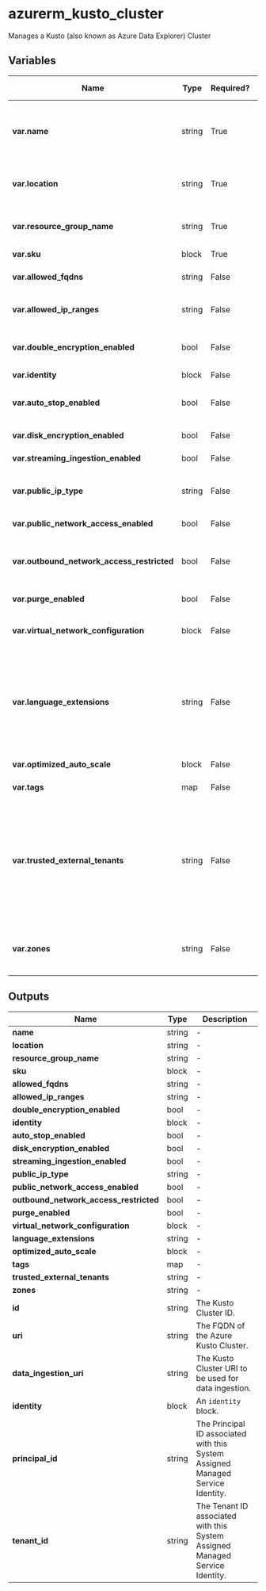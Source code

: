 # azurerm_kusto_cluster

Manages a Kusto (also known as Azure Data Explorer) Cluster

## Variables

| Name | Type | Required? | Default  | possible values | Description |
| ---- | ---- | --------- | -------- | ----------- | ----------- |
| **var.name** | string | True | -  |  -  | The name of the Kusto Cluster to create. Only lowercase Alphanumeric characters allowed, starting with a letter. Changing this forces a new resource to be created. | 
| **var.location** | string | True | -  |  -  | The location where the Kusto Cluster should be created. Changing this forces a new resource to be created. | 
| **var.resource_group_name** | string | True | -  |  -  | Specifies the Resource Group where the Kusto Cluster should exist. Changing this forces a new resource to be created. | 
| **var.sku** | block | True | -  |  -  | A `sku` block. | 
| **var.allowed_fqdns** | string | False | -  |  -  | List of allowed FQDNs(Fully Qualified Domain Name) for egress from Cluster. | 
| **var.allowed_ip_ranges** | string | False | -  |  -  | The list of ips in the format of CIDR allowed to connect to the cluster. | 
| **var.double_encryption_enabled** | bool | False | -  |  -  | Is the cluster's double encryption enabled? Changing this forces a new resource to be created. | 
| **var.identity** | block | False | -  |  -  | An `identity` block. | 
| **var.auto_stop_enabled** | bool | False | `True`  |  -  | Specifies if the cluster could be automatically stopped (due to lack of data or no activity for many days). Defaults to `true`. | 
| **var.disk_encryption_enabled** | bool | False | -  |  -  | Specifies if the cluster's disks are encrypted. | 
| **var.streaming_ingestion_enabled** | bool | False | -  |  -  | Specifies if the streaming ingest is enabled. | 
| **var.public_ip_type** | string | False | `IPv4`  |  -  | Indicates what public IP type to create - IPv4 (default), or DualStack (both IPv4 and IPv6). Defaults to `IPv4`. | 
| **var.public_network_access_enabled** | bool | False | `True`  |  -  | Is the public network access enabled? Defaults to `true`. | 
| **var.outbound_network_access_restricted** | bool | False | `False`  |  -  | Whether to restrict outbound network access. Value is optional but if passed in, must be `true` or `false`, default is `false`. | 
| **var.purge_enabled** | bool | False | -  |  -  | Specifies if the purge operations are enabled. | 
| **var.virtual_network_configuration** | block | False | -  |  -  | A `virtual_network_configuration` block. Changing this forces a new resource to be created. | 
| **var.language_extensions** | string | False | -  |  `PYTHON`, `PYTHON_3.10.8`, `R`  | An list of `language_extensions` to enable. Valid values are: `PYTHON`, `PYTHON_3.10.8` and `R`. `PYTHON` is used to specify Python 3.6.5 image and `PYTHON_3.10.8` is used to specify Python 3.10.8 image. Note that `PYTHON_3.10.8` is only available in skus which support nested virtualization. | 
| **var.optimized_auto_scale** | block | False | -  |  -  | An `optimized_auto_scale` block. | 
| **var.tags** | map | False | -  |  -  | A mapping of tags to assign to the resource. | 
| **var.trusted_external_tenants** | string | False | -  |  -  | Specifies a list of tenant IDs that are trusted by the cluster. Default setting trusts all other tenants. Use `trusted_external_tenants = ["*"]` to explicitly allow all other tenants, `trusted_external_tenants = ["MyTenantOnly"]` for only your tenant or `trusted_external_tenants = ["<tenantId1>", "<tenantIdx>"]` to allow specific other tenants. | 
| **var.zones** | string | False | -  |  -  | Specifies a list of Availability Zones in which this Kusto Cluster should be located. Changing this forces a new Kusto Cluster to be created. | 



## Outputs

| Name | Type | Description |
| ---- | ---- | --------- | 
| **name** | string  | - | 
| **location** | string  | - | 
| **resource_group_name** | string  | - | 
| **sku** | block  | - | 
| **allowed_fqdns** | string  | - | 
| **allowed_ip_ranges** | string  | - | 
| **double_encryption_enabled** | bool  | - | 
| **identity** | block  | - | 
| **auto_stop_enabled** | bool  | - | 
| **disk_encryption_enabled** | bool  | - | 
| **streaming_ingestion_enabled** | bool  | - | 
| **public_ip_type** | string  | - | 
| **public_network_access_enabled** | bool  | - | 
| **outbound_network_access_restricted** | bool  | - | 
| **purge_enabled** | bool  | - | 
| **virtual_network_configuration** | block  | - | 
| **language_extensions** | string  | - | 
| **optimized_auto_scale** | block  | - | 
| **tags** | map  | - | 
| **trusted_external_tenants** | string  | - | 
| **zones** | string  | - | 
| **id** | string  | The Kusto Cluster ID. | 
| **uri** | string  | The FQDN of the Azure Kusto Cluster. | 
| **data_ingestion_uri** | string  | The Kusto Cluster URI to be used for data ingestion. | 
| **identity** | block  | An `identity` block. | 
| **principal_id** | string  | The Principal ID associated with this System Assigned Managed Service Identity. | 
| **tenant_id** | string  | The Tenant ID associated with this System Assigned Managed Service Identity. | 